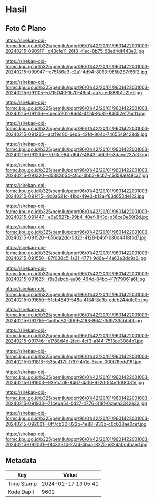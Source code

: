 # Hasil

## Foto C Plano

https://sirekap-obj-formc.kpu.go.id/b325/pemilu/pdpr/96/01/42/20/01/9601422001003-20240215-090917--d43cfe11-26f3-41ec-8b75-68ed4df443e0.jpg

https://sirekap-obj-formc.kpu.go.id/b325/pemilu/pdpr/96/01/42/20/01/9601422001003-20240215-090947--c75186c3-c2a1-4d94-8093-985b287f66f2.jpg

https://sirekap-obj-formc.kpu.go.id/b325/pemilu/pdpr/96/01/42/20/01/9601422001003-20240215-091105--d715f140-1b70-49c4-aa7a-ed888b1e2fe7.jpg

https://sirekap-obj-formc.kpu.go.id/b325/pemilu/pdpr/96/01/42/20/01/9601422001003-20240215-091136--cbed5202-86d4-4f24-9c82-84652ef7bc11.jpg

https://sirekap-obj-formc.kpu.go.id/b325/pemilu/pdpr/96/01/42/20/01/9601422001003-20240215-091205--acf19c80-6ed6-42fd-864c-7465549428d9.jpg

https://sirekap-obj-formc.kpu.go.id/b325/pemilu/pdpr/96/01/42/20/01/9601422001003-20240215-091234--7d73ce64-d647-4843-b6b3-53daec237c37.jpg

https://sirekap-obj-formc.kpu.go.id/b325/pemilu/pdpr/96/01/42/20/01/9601422001003-20240215-091320--d5382b54-4fcc-4bb2-8cb7-c5d58a048ca7.jpg

https://sirekap-obj-formc.kpu.go.id/b325/pemilu/pdpr/96/01/42/20/01/9601422001003-20240215-091415--9c8a621c-41bd-49e3-b12a-f83d653de122.jpg

https://sirekap-obj-formc.kpu.go.id/b325/pemilu/pdpr/96/01/42/20/01/9601422001003-20240215-091447--e0a9527b-99b4-40ef-843d-b36ce0e60f2d.jpg

https://sirekap-obj-formc.kpu.go.id/b325/pemilu/pdpr/96/01/42/20/01/9601422001003-20240215-091520--656da2dd-0823-4128-b4bf-b80d44f8fbd7.jpg

https://sirekap-obj-formc.kpu.go.id/b325/pemilu/pdpr/96/01/42/20/01/9601422001003-20240215-091550--87f038c5-1a31-4771-9d6a-44a63e3dc9a0.jpg

https://sirekap-obj-formc.kpu.go.id/b325/pemilu/pdpr/96/01/42/20/01/9601422001003-20240215-091625--f8a3ebcb-ae06-494d-84bc-417f79061a6f.jpg

https://sirekap-obj-formc.kpu.go.id/b325/pemilu/pdpr/96/01/42/20/01/9601422001003-20240215-091650--51cb4849-548a-4f34-8e9b-edeb244dfc0e.jpg

https://sirekap-obj-formc.kpu.go.id/b325/pemilu/pdpr/96/01/42/20/01/9601422001003-20240215-091716--1aefbc82-df69-4163-8641-3d9733cbfa0f.jpg

https://sirekap-obj-formc.kpu.go.id/b325/pemilu/pdpr/96/01/42/20/01/9601422001003-20240215-091746--e1788d4d-2fed-4cf3-a144-7513ce3084b1.jpg

https://sirekap-obj-formc.kpu.go.id/b325/pemilu/pdpr/96/01/42/20/01/9601422001003-20240215-091813--535c417f-f797-4b1d-8ced-000f76edd16f.jpg

https://sirekap-obj-formc.kpu.go.id/b325/pemilu/pdpr/96/01/42/20/01/9601422001003-20240215-091903--93e1cfd9-9467-4a16-972d-5f4ef688031e.jpg

https://sirekap-obj-formc.kpu.go.id/b325/pemilu/pdpr/96/01/42/20/01/9601422001003-20240215-091933--714eba54-0d27-4776-818f-0cbea3342e32.jpg

https://sirekap-obj-formc.kpu.go.id/b325/pemilu/pdpr/96/01/42/20/01/9601422001003-20240215-092001--8ff7cb30-022b-4e88-933b-c0c638ae0cef.jpg

https://sirekap-obj-formc.kpu.go.id/b325/pemilu/pdpr/96/01/42/20/01/9601422001003-20240215-092031--0f432314-27a4-4baa-8275-e824a0c4baed.jpg


## Metadata

| Key        | Value               |
| ---------- | ------------------- |
| Time Stamp | 2024-02-17 13:05:41 |
| Kode Dapil | 9601                |



